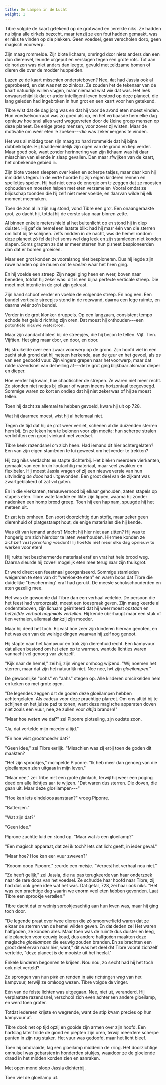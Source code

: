 ```yaml
---
title: De Lampen in de Lucht
weight: 1
---
```

Tibre volgde de kaart getekend op de grotwand en bereikte niks. Ze hadden nu bijna alle cirkels bezocht, maar tenzij ze een fout hadden gemaakt, was er niks te vinden op die plekken. Geen voedsel, geen verscholen dorp, geen magisch voorwerp.

Zijn maag rommelde. Zijn blote lichaam, omringd door niets anders dan een dun dierenvel, leunde uitgeput en verslagen tegen een grote rots. Tot aan de horizon was niet anders dan leegte, gevuld met zeldzame bomen of dieren die over de modder huppelden.

Lazen ze de kaart misschien ondersteboven? Nee, dat had Jassia ook al geprobeerd, en dat was net zo zinloos. Ze zouden het de tekenaar van de kaart natuurlijk willen vragen, maar niemand wist wie dat was. Het leek onwaarschijnlijk dat er ander intelligent leven bestond op deze planeet, die lang geleden had ingebroken in hun grot en een kaart voor hen getekend.

Tibre wist dat de dag jong was en dat hij voor de avond eten moest vinden. Hun voedselvoorraad was zo goed als op, en het verbaasde hem elke dag opnieuw hoe snel alles werd weggevreten door de kleine groep mensen op deze planeet. De enige groep mensen, voor zover zij wisten. Maar de motivatie om wéér eten te zoeken---_die_ was zeker nergens te vinden.

Het was al middag toen zijn maag zo hard rommelde dat hij bijna dubbelklapte. Hij haalde eindelijk zijn ogen van de grond en liep verder. Maar goed ook, want zonder herinnering van zijn lichaam was hij daar misschien van ellende in slaap gevallen. Dan maar afwijken van de kaart, het onbekende gebied in.

Zijn blote voeten sleepten over keien en scherpe takjes, maar daar kon hij inmiddels tegen. In de verte hoorde hij zijn eigen kinderen rennen en spelletjes spelen. Hij had niet eens de energie om te zeggen dat ze moesten ophouden en moesten helpen met eten verzamelen. Vooral omdat ze blijdschap toonden die hij zelf niet meer voelde, en daarvan wilde hij elk moment meemaken.

Toen de zon al in zijn rug stond, vond Tibre een grot. Een onaangeraakte grot, zo dacht hij, totdat hij de eerste stap naar binnen zette. 

Al binnen enkele meters hield al het buitenlicht op en stond hij in diep duister. Hij gaf de hemel een laatste blik: had hij maar één van die sterren om licht bij te schijnen. Zelfs midden in de nacht, was de hemel rondom deze planeet zó fel dat het soms wel dag leek en zijn stamleden niet konden slapen. Soms grapten ze dat er meer sterren hun planeet bespioneerden dan dat er bomen groeiden.

Maar een grot konden ze vooralsnog niet bespioneren. Dus hij legde zijn ruwe handen op de muren om te _voelen_ waar het heen ging.

En hij voelde een streep. Zijn nagel ging heen en weer, boven naar beneden, totdat hij zeker was: dit is een bijna perfecte verticale streep. Die moet met intentie in de grot zijn gekrast.

Zijn hand schoof verder en voelde de volgende streep. En nog een. Een bundel verticale streepjes stond in de rotswand, daarna een lege ruimte, en daarna wéér zo'n bundel.

Verder in de grot klonken druppels. Op een langzaam, consistent tempo echode het geluid richting zijn oren. Dat moest hij onthouden---een potentiële nieuwe waterbron.

Maar zijn aandacht bleef bij de streepjes, die hij begon te tellen. Vijf. Tien. Vijftien. Het ging maar door, en door, en door.

Hij struikelde over een zwaar voorwerp op de grond. Zijn hoofd viel in een zacht stuk grond dat hij meteen herkende, aan de geur en het gevoel, als _as_ van een gedoofd vuur. Zijn vingers grepen naar het voorwerp, maar dat rolde razendsnel van de helling af---deze grot ging blijkbaar alsmaar dieper en dieper.

Hoe verder hij kwam, hoe chaotischer de strepen. Ze waren niet meer recht. Ze stonden niet netjes bij elkaar of waren ineens horizontaal toegevoegd. Sommige waren zo kort en ondiep dat hij niet zeker was of hij ze moest tellen.

Toen hij dacht ze allemaal te hebben gevoeld, kwam hij uit op 728.

Wat hij daarmee moest, wist hij al helemaal niet.

Tegen de tijd dat hij de grot weer verliet, schenen al die duizenden sterren hem bij. En ze leken hem te belonen voor zijn moeite: hun scherpe stralen verlichtten een groot vierkant met voedsel.

Tibre keek razendsnel om zich heen. Had iemand dit hier achtergelaten? Een van zijn eigen stamleden te lui geweest om het verder te trekken?

Hij zag niks verdachts en stapte dichterbij. Het bleken meerdere vierkanten, gemaakt van een bruin houtachtig materiaal, maar veel zwakker en flexibeler. Hij moest Jassia vragen of zij een nieuwe versie van hun uitvinding _de doos_ had uitgevonden. Een groot deel van de zijkant was zwartgeblakerd of zat vol gaten. 

En in die vierkanten, ternauwernood bij elkaar gehouden, zaten stapels op stapels eten. Tibre watertandde en likte zijn lippen, waarna hij zonder nadenken een homp brood greep. Toen hij een hap nam, spuugde hij het meteen uit.

Er zat iets omheen. Een soort doorzichtig dun stofje, maar zeker geen dierenhuid of platgestampt hout, de enige materialen die hij kende.

Was dit van iemand anders? Mocht hij hier niet aan zitten? Hij was te hongerig om zich hierdoor te laten weerhouden. Hiermee konden ze zichzelf vast _jarenlang_ voeden! Hij hoefde niet meer elke dag opnieuw te werken voor eten!

Hij rukte het beschermende materiaal eraf en vrat het hele brood weg. Daarna sleurde hij zoveel mogelijk eten mee terug naar zijn thuisgrot.

Er werd direct een feestmaal georganiseerd. Sommige stamleden weigerden te eten van dit "vervloekte eten" en waren boos dat Tibre die duidelijke "bescherming" eraf had gerukt. De meeste schokschouderden en aten gezellig mee.

Het was de gewoonte dat Tibre dan een verhaal vertelde. De persoon die het feest had veroorzaakt, moest een toespraak geven. Zijn maag keerde al ondersteboven, zijn lichaam geïrriteerd dat hij weer moest _opstaan_ en _hetzelfde verhaal nogmaals vertellen_. Hij kende überhaupt maar een stuk of tien verhalen, allemaal dankzij zijn moeder.

Maar hij deed het toch. Hij wist hoe zeer zijn kinderen hiervan genoten, en het was een van de weinige dingen waarvan hij zelf nog genoot.

Hij stapte naar het kampvuur en trok zijn dierenhuid recht. Een kampvuur dat alleen bestond om het eten op te warmen, want de lichtjes waren vannacht vel genoeg van zichzelf. 

"Kijk naar de hemel," zei hij, zijn vinger omhoog wijzend. "Wij noemen het sterren, maar dat zijn het natuurlijk niet. Nee nee, het zijn _gloeilampen_."

De gewoonlijke "oohs" en "aahs" stegen op. Alle kinderen omcirkelden hem en keken op met grote ogen.

"De legendes zeggen dat de goden deze gloeilampen hebben achtergelaten. Als cadeau voor deze prachtige planeet. Om ons altijd bij te schijnen en het juiste pad te tonen, want deze magische apparaten doven niet zoals een vuur, nee, ze zullen voor _altijd_ branden!"

"Maar hoe _weten_ we dat?" zei Piponre plotseling, zijn oudste zoon.

"Ja, dat vertelde mijn moeder altijd."

"En hoe wist grootmoeder dat?"

"Geen idee," zei Tibre eerlijk. "Misschien was zij erbij toen de goden dit maakten?

"Het zijn sprookjes," mompelde Piponre. "Ik heb meer dan genoeg van die gloeilampen zien uitgaan in mijn leven."

"Maar nee," zei Tribe met een grote glimlach, terwijl hij weer een poging deed om alle lichtjes aan te wijzen. "Dat waren dus sterren. Die doven, die gaan uit. Maar deze gloeilampen---"

"Hoe kan iets eindeloos aanstaan?" vroeg Piponre.

"Batterijen."

"Wat zijn dat?"

"Geen idee."

Piprone zuchtte luid en stond op. "Maar wat _is_ een gloeilamp?"

"Een magisch apparaat, dat zei ik toch? Iets dat licht geeft, in ieder geval."

"Maar hoe? Hoe kan een vuur zweven?"

"Kooom ooop Piponre," zeurde een meisje. "Verpest het verhaal nou niet."

"Ze heeft gelijk," zei Jassia, die nu pas terugkeerde van haar onderzoek naar de rare doos van het voedsel. Ze schudde haar hoofd naar Tibre; zij had dus ook geen idee wat het was. Dat getal, 728, zei haar ook niks. "Het was een prachtige dag waarin we enorm veel eten hebben gevonden. Laat Tibre een sprookje vertellen."

Tibre dacht dat er weinig sprookjesachtig aan hun leven was, maar hij ging toch door.

"De legende praat over twee dieren die zó smoorverliefd waren dat ze elkaar de sterren van de hemel wilden geven. En dat deden ze! Het waren halfgoden, ze konden alles. Maar toen was de ruimte dus duister en leeg, alle planeten voor eeuwig koud, dus andere halfgoden maakten deze magische _gloeilampen_ die eeuwig zouden branden. En ze brachten een groot deel ervan naar hier, want," dit was het deel dat Tibre vooral zichzelf vertelde, "deze planeet is de mooiste uit het heelal."

Enkele kinderen begonnen te krijsen. Nou nou, zo slecht had hij het toch ook niet verteld?

Ze sprongen van hun plek en renden in alle richtingen _weg_ van het kampvuur, terwijl ze omhoog wezen. Tibre volgde de vinger. 

Eén van de felste lichten was uitgegaan. Nee, niet uit, veranderd. Hij verplaatste razendsnel, verschool zich even achter een andere gloeilamp, en werd toen groter.

Totdat iedereen krijste en wegrende, want de stip kwam precies op hun kampvuur af.

Tibre dook net op tijd opzij en gooide zijn armen over zijn hoofd. Een hartslag later trilde de grond en piepten zijn oren, terwijl meerdere scherpe punten in zijn rug staken. Het vuur was gedoofd, maar het licht bleef.

Toen hij omdraaide, lag een gloeilamp middenin de kring. Het doorzichtige omhulsel was gebarsten in honderden stukjes, waardoor ze de gloeiende draad in het midden konden zien en aanraken.

Met open mond sloop Jassia dichterbij.

Toen viel de gloeilamp uit.